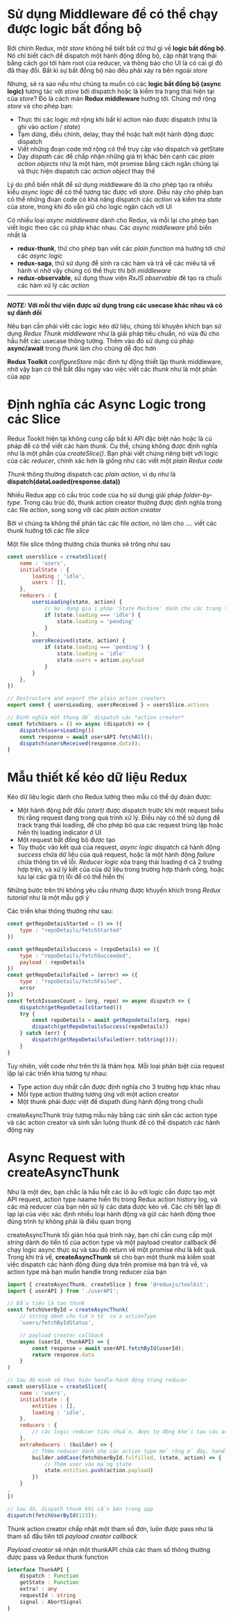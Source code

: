 # Sử dụng Middleware để có thể chạy được logic bất đồng bộ
Bởi chính Redux, một *store* không hề biết bất cứ thứ gì về **logic bất đồng bộ**. Nó chỉ biết cách để dispatch một hành động đồng bộ, cập nhật trạng thái bằng cách gọi tới hàm root của reducer, và thông báo cho UI là có cái gì đó đã thay đổi. Bất kì sự bất đồng bộ nào đều phải xảy ra bên ngoài *store*

Nhưng, sẽ ra sao nếu như chúng ta muốn có các **logic bất đồng bộ (async logic)** tương tác với *store* bởi dispatch hoặc là kiểm tra trạng thái hiện tại của *store*? Đó là cách màn **Redux middleware** hướng tới. Chúng mở rộng *store* và cho phép bạn:
- Thực thi các logic mở rộng khi bất kì action nào được dispatch (như là ghi vào *action* / *state*)
- Tạm dừng, điều chỉnh, delay, thay thế hoặc halt một hành động được dispatch
- Viết những đoạn code mở rộng có thể truy cập vào dispatch và getState
- Dạy *dispath* các để chấp nhận những giá trị khác bên cạnh các *plain action objects* như là một hàm, một promise bằng cách ngăn chúng lại và thực hiện dispatch các *action object* thay thế

Lý do phổ biến nhất để sử dụng middleware đó là cho phép tạo ra nhiều kiểu *async logic* để có thể tương tác được với *store*. Điều này cho phép bạn có thể những đoạn code có khả năng dispatch các *action* và kiểm tra *state* của store, trong khi đó vẫn giữ cho logic ngăn cách với UI

Có nhiều loại *async middleware* dành cho Redux, và mỗi lại cho phép bạn viết logic theo các cú pháp khác nhau. Các *async middleware* phổ biến nhất là
- **redux-thunk**, thứ cho phép bạn viết các *plain function* mà hướng tới chứ các *async logic*
- **redux-saga**, thứ sử dụng để sinh ra các hàm và trả về các miêu tả về hành vi nhờ vậy chúng có thể thực thi bởi *middleware*
- **redux-observable**, sử dụng thuw viện *RxJS observable* đẻ tạo ra chuỗi các hàm xử lý các *action*
---
**_NOTE:_** **Với mỗi thư viện được sử dụng trong các usecase khác nhau và có sự đánh dổi**

Nêu bạn cần phải viết các logic kéo dữ liệu, chúng tôi khuyên khích bạn sử dụng *Redux Thunk middleware* như là giải pháp tiêu chuẩn, nó vừa đủ cho hầu hết các usecase thông tường. Thêm vào đó sử dụng cú pháp **async/await** trong *thunk* làm cho chúng dễ đọc hơn

**Redux Toolkit** *configureStore* mặc định tự động thiết lập thunk middleware, nhờ vậy bạn có thể bắt đầu ngay vào việc viết các *thunk* như là một phần của app


# Định nghĩa các Async Logic trong các Slice
Redux Tookit hiện tại không cung cấp bất kì API đặc biệt nào hoặc là cú pháp để có thể viết các hàm *thunk*. Cụ thể, chúng không được định nghĩa như là một phần của *createSlice()*. Bạn phải viết chúng riêng biệt với logic của các *reducer*, chính xác hơn là giống như các viết một *plain Redux code*

*Thunk* thông thường dispatch các *plain action*, ví dụ như là **dispatch(dataLoaded(response.data))**

Nhiều Redux app có cấu trúc code của họ sử dungj giải pháp *folder-by-type*. Trong cáu trúc đó, thunk action creator thường được dịnh nghĩa trong các file *action*, song song với các *plain action creator*

Bởi vì chúng ta không thể phân tác các file *action*, nó làm cho .... viết các thunk hướng tới các file *slice*

Một file slice thông thường chứa thunks sẽ trông như sau
```js
const usersSlice = createSlice({
	name : 'users',
	initialState : {
		loading : 'idle',
		users : [],
	},
	reducers : {
		usersLoading(state, action) {
			// Sử dụng giải pháp 'State Machine' dành cho các trạng thái loading thay vì sử dụng các biến boolean
			if (state.loading === 'idle') {
				state.loading = 'pending'
			}
		},
		usersReceived(state, action) {
			if (state.loading === 'pending') {
				state.loading = 'idle'
				state.users = action.payload
			}
		}
	},
})

// Destructure and export the plain action creators
export const { usersLoading, usersReceived } = usersSlice.actions

// Định nghĩa một thung để dispatch các *action creator*
const fetchUsers = () => async (dispatch) => {
	dispatch(usersLoading())
	const response = await usersAPI.fetchAll();
	dispatch(usersReceived(response.data));
}
```

# Mẫu thiết kế kéo dữ liệu Redux

Kéo dữ liệu logic dành cho Redux lường theo mẫu có thể dự đoán được:
- Một hành động *bắt đầu (start)* được dispatch trước khi một request biểu thị rằng request đang trong quá trình xử lý. Điều này có thể sử dụng để track trạng thái loading, để cho phép bỏ qua các request trùng lặp hoặc hiển thị loading indicator ở UI
- Một request bất đồng bộ được tạo
- Tùy thuộc vào kết quả của request, *async logic* dispatch cả hành động *success* chứa dữ liệu của quả request, hoặc là một hành động *failure* chứa thông tin về lỗi. *Reducer logic* xóa trạng thái loading ở cả 2 trường hợp trên, và xử lý kết của của dữ liệu trong trường hợp thành công, hoặc lưu lại các giá trị lỗi để có thể hiển thị


Những bước trên thì không yêu cầu nhưng được khuyến khích trong *Redux tutorial* như là một mẫu gợi ý

Các triển khai thông thường như sau:
```js
const getRepoDetaisStarted = () => ({
	type : "repoDetails/fetchStarted"
})

const getRepoDetailsSuccess = (repoDetails) => ({
	type : "repoDetails/fetchSucceeded",
	payload : repoDetails
})
const getRepoDetailsFailed = (error) => ({
	type : "repoDetails/fetchFailed",
	error
})
const fetchIssuesCount = (org, repo) => async dispatch => {
	dispatch(getRepoDetailsStarted())
	try {
		const repoDetails = await getRepodetails(org, repo)
		dispatch(getRepoDetailsSuccess(repoDetails))
	} catch (err) {
		dispatch(getRepoDetailsFailed(err.toString()));
	}
}
```

Tuy nhiên, viết code như trên thì là thảm họa. Mỗi loại phân biệt của request lặp lại các triển khia tương tự nhau:
- Type action duy  nhất cần được định nghĩa cho 3 trường hợp khác nhau
- Mỗi type action thường tương ứng với một action creator
- Một thunk phải được việt để dispath đúng hành động trong chuỗi

createAsyncThunk trùy tượng mẫu này bằng các sinh sẵn các action type và các action creator và sinh sẵn luông thunk để có thể dispatch các hành động này


# Async Request with createAsyncThunk
Như là một dev, bạn chắc là hầu hết các lô âu với logic cần được tạo một API request, action type naame hiển thị trong Redux action history log, và các mà reducer của bạn nên sử lý các data được kéo về. Các chi tiết lạp đi lạp lại của việc xác định nhiều loại hành động và gửi các hành động thoe đúng trình tự không phải là điều quan trọng

createAsyncThunk tối giản hóa quá trình này, bạn chỉ cần cung cấp một *string* dành do tiền tố của action type và một payload creator callback để chạy logic async thực sự và sau đó return về một promise như là kết quả. Trong khi trả về, **createAsyncThunk** sẽ cho bạn một thunk mà kiểm soát việc dispatch các hành động đúng dựa trên promise mà bạn trả về, và action type mà bạn muốn handle trong reducer của bạn

```js
import { createAsyncThunk, createSlice } from '@reduxjs/toolkit';
import { userAPI } from './userAPI';

// Đầu tiên là tạo thunk
const fetchUserById = createAsyncThunk(
	// string dành cho tiền tố của actionType
	'users/fetchByIdStatus',

	// payload creator callback
	async (userId, thunkAPI) => {
		const response = await userAPI.fetchById(userId);
		return response.data
	}
)

// Sau đó mình sẽ thực hiện handle hành động trong reducer
const usersSlice = createSlice({
	name : 'users',
	initialState : {
		entities : [],
		loading : 'idle',
	},
	reducers : {
		// các logic reducer tiêu chuẩn, được tự động khởi tạo các action type cho mỗi reducer
	},
	extraReducers : (builder) => {
		// Thêm reducer dành cho các action type mở rộng ở đây, handle trạng thái loading nếu cần thiết
		builder.addCase(fetchUserById.fulfilled, (state, action) => {
			// Thêm user vào mảng state
			state.entities.push(action.payload)
		})
	}
,
})

// Sau đó, dispath thunk khi cần bên trong app
dispatch(fetchUserById(123));
```

Thunk action creator chấp nhật một tham số đơn, luôn được pass như là tham số đầu tiên tới *payload creator callback*

*Payload creator* sẽ nhận một thunkAPI chứa các tham số thông thường được pass và Redux thunk function
```typescript
interface ThunkAPI {
	dispatch : Function
	getState : Function
	extra? : any
	requestId : string
	signal : AbortSignal
}
```

